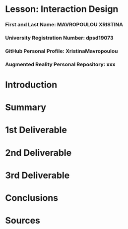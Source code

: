 # Lesson: Interaction Design

### First and Last Name: MAVROPOULOU XRISTINA
### University Registration Number: dpsd19073
### GitHub Personal Profile: XristinaMavropoulou
### Augmented Reality Personal Repository: xxx

# Introduction

# Summary


# 1st Deliverable


# 2nd Deliverable


# 3rd Deliverable 


# Conclusions


# Sources
